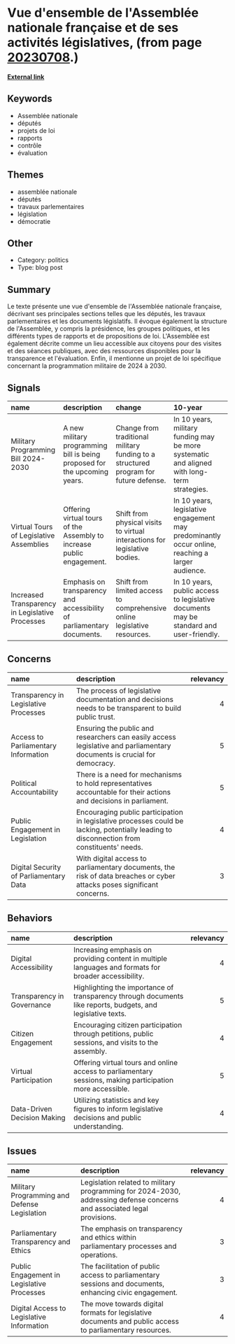 # __Vue d'ensemble de l'Assemblée nationale française et de ses activités législatives__, (from page [20230708](https://kghosh.substack.com/p/20230708).)

__[External link](https://www.assemblee-nationale.fr/dyn/16/textes/l16b1033_projet-loi#D_Chapitre_V_39)__



## Keywords

* Assemblée nationale
* députés
* projets de loi
* rapports
* contrôle
* évaluation

## Themes

* assemblée nationale
* députés
* travaux parlementaires
* législation
* démocratie

## Other

* Category: politics
* Type: blog post

## Summary

Le texte présente une vue d'ensemble de l'Assemblée nationale française, décrivant ses principales sections telles que les députés, les travaux parlementaires et les documents législatifs. Il évoque également la structure de l'Assemblée, y compris la présidence, les groupes politiques, et les différents types de rapports et de propositions de loi. L'Assemblée est également décrite comme un lieu accessible aux citoyens pour des visites et des séances publiques, avec des ressources disponibles pour la transparence et l'évaluation. Enfin, il mentionne un projet de loi spécifique concernant la programmation militaire de 2024 à 2030.

## Signals

| name                                            | description                                                               | change                                                                               | 10-year                                                                                         | driving-force                                                                      |   relevancy |
|:------------------------------------------------|:--------------------------------------------------------------------------|:-------------------------------------------------------------------------------------|:------------------------------------------------------------------------------------------------|:-----------------------------------------------------------------------------------|------------:|
| Military Programming Bill 2024-2030             | A new military programming bill is being proposed for the upcoming years. | Change from traditional military funding to a structured program for future defense. | In 10 years, military funding may be more systematic and aligned with long-term strategies.     | Increased global security concerns necessitating structured military preparedness. |           3 |
| Virtual Tours of Legislative Assemblies         | Offering virtual tours of the Assembly to increase public engagement.     | Shift from physical visits to virtual interactions for legislative bodies.           | In 10 years, legislative engagement may predominantly occur online, reaching a larger audience. | Technological advancements and the need for accessible governance information.     |           4 |
| Increased Transparency in Legislative Processes | Emphasis on transparency and accessibility of parliamentary documents.    | Shift from limited access to comprehensive online legislative resources.             | In 10 years, public access to legislative documents may be standard and user-friendly.          | Public demand for accountability and transparency in governance.                   |           5 |

## Concerns

| name                                   | description                                                                                                                                |   relevancy |
|:---------------------------------------|:-------------------------------------------------------------------------------------------------------------------------------------------|------------:|
| Transparency in Legislative Processes  | The process of legislative documentation and decisions needs to be transparent to build public trust.                                      |           4 |
| Access to Parliamentary Information    | Ensuring the public and researchers can easily access legislative and parliamentary documents is crucial for democracy.                    |           5 |
| Political Accountability               | There is a need for mechanisms to hold representatives accountable for their actions and decisions in parliament.                          |           5 |
| Public Engagement in Legislation       | Encouraging public participation in legislative processes could be lacking, potentially leading to disconnection from constituents' needs. |           4 |
| Digital Security of Parliamentary Data | With digital access to parliamentary documents, the risk of data breaches or cyber attacks poses significant concerns.                     |           3 |

## Behaviors

| name                        | description                                                                                                 |   relevancy |
|:----------------------------|:------------------------------------------------------------------------------------------------------------|------------:|
| Digital Accessibility       | Increasing emphasis on providing content in multiple languages and formats for broader accessibility.       |           4 |
| Transparency in Governance  | Highlighting the importance of transparency through documents like reports, budgets, and legislative texts. |           5 |
| Citizen Engagement          | Encouraging citizen participation through petitions, public sessions, and visits to the assembly.           |           4 |
| Virtual Participation       | Offering virtual tours and online access to parliamentary sessions, making participation more accessible.   |           5 |
| Data-Driven Decision Making | Utilizing statistics and key figures to inform legislative decisions and public understanding.              |           4 |

## Issues

| name                                         | description                                                                                                             |   relevancy |
|:---------------------------------------------|:------------------------------------------------------------------------------------------------------------------------|------------:|
| Military Programming and Defense Legislation | Legislation related to military programming for 2024-2030, addressing defense concerns and associated legal provisions. |           4 |
| Parliamentary Transparency and Ethics        | The emphasis on transparency and ethics within parliamentary processes and operations.                                  |           3 |
| Public Engagement in Legislative Processes   | The facilitation of public access to parliamentary sessions and documents, enhancing civic engagement.                  |           3 |
| Digital Access to Legislative Information    | The move towards digital formats for legislative documents and public access to parliamentary resources.                |           4 |